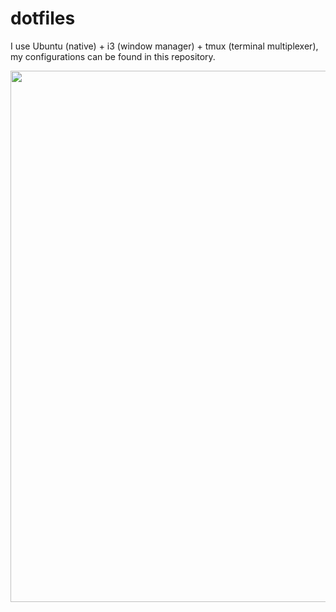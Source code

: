 # dotfiles

I use Ubuntu (native) + i3 (window manager) + tmux (terminal multiplexer), my configurations can be found in this repository.

<center><img src="https://i.imgur.com/27iLH61.png" width=850px/></center>

